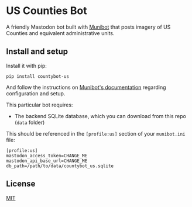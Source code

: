 # US Counties Bot

A friendly Mastodon bot built with [Munibot](https://github.com/amercader/munibot) that posts imagery of US Counties and equivalent administrative units.

## Install and setup

Install it with pip:

```
pip install countybot-us
```

And follow the instructions on [Munibot's documentation](https://github.com/amercader/munibot#usage) regarding configuration and setup.

This particular bot requires:

* The backend SQLite database, which you can download from this repo (`data` folder)


This should be referenced in the `[profile:us]` section of your `munibot.ini` file:

```
[profile:us]
mastodon_access_token=CHANGE_ME
mastodon_api_base_url=CHANGE_ME
db_path=/path/to/data/countybot_us.sqlite
```

## License

[MIT](/amercader/munibot/blob/master/LICENSE.txt)
